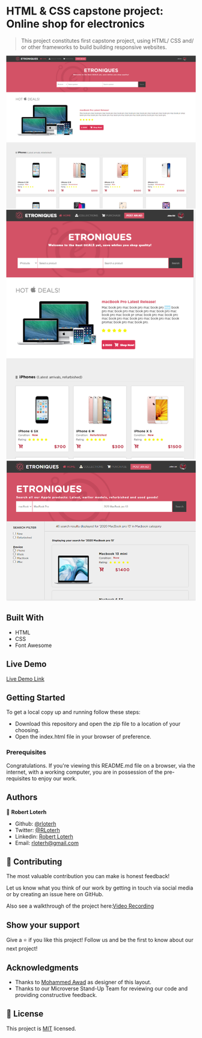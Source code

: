 # HTML & CSS capstone project: Online shop for electronics
 > This project constitutes first capstone project, using HTML/ CSS and/ or other frameworks to build building responsive websites.

![screenshot](images/screenshot_1.png)
![screenshot](images/screenshot_2.png)
![screenshot](images/screenshot_3.png)

## Built With

- HTML
- CSS
- Font Awesome

## Live Demo

[Live Demo Link](https://wizardly-stonebraker-3f717e.netlify.app/)

## Getting Started

To get a local copy up and running follow these steps:

- Download this repository and open the zip file to a location of your choosing.
- Open the index.html file in your browser of preference.

### Prerequisites

Congratulations. If you're viewing this README.md file on a browser, via the internet, with a working computer, you are in possession of the pre-requisites to enjoy our work.

## Authors

👤 **Robert Loterh**

- Github: [@rloterh](https://github.com/rloterh)
- Twitter: [@RLoterh](https://twitter.com/RLoterh)
- Linkedin: [Robert Loterh](https://www.linkedin.com/in/robert-loterh-30b265135)
- Email: rloterh@gmail.com


## 🤝 Contributing

The most valuable contribution you can make is honest feedback!

Let us know what you think of our work by getting in touch via social media or by creating an issue here on GitHub.

Also see a walkthrough of the project here:[Video Recording](https://www.loom.com/share/522909b63e7e437d8ab4b784a5323052)

## Show your support

Give a ⭐️ if you like this project! Follow us and be the first to know about our next project!

## Acknowledgments

- Thanks to [Mohammed Awad](https://www.behance.net/M_Awad) as designer of this layout.
- Thanks to our Microverse Stand-Up Team for reviewing our code and providing constructive feedback.

## 📝 License

This project is [MIT](lic.url) licensed.

